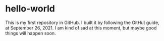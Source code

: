 # hello-world
This is my first repository in GitHub. I built it by following the GitHut guide, at September 26, 2021.
I am kind of sad at this moment, but maybe good things will happen soon.
